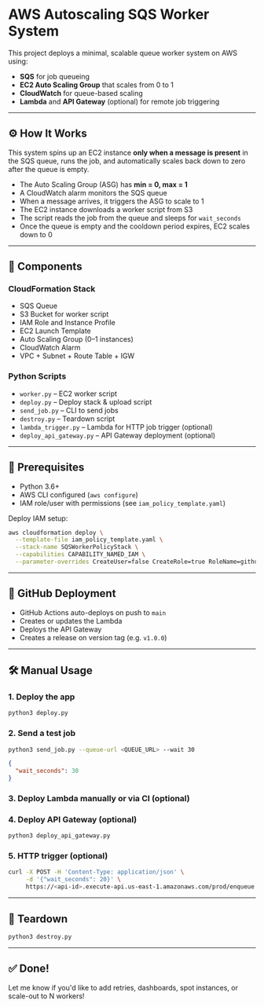 # AWS Autoscaling SQS Worker System

This project deploys a minimal, scalable queue worker system on AWS using:

- **SQS** for job queueing  
- **EC2 Auto Scaling Group** that scales from 0 to 1  
- **CloudWatch** for queue-based scaling  
- **Lambda** and **API Gateway** (optional) for remote job triggering  

---

## ⚙️ How It Works

This system spins up an EC2 instance **only when a message is present** in the SQS queue, runs the job, and automatically scales back down to zero after the queue is empty.

- The Auto Scaling Group (ASG) has **min = 0, max = 1**
- A CloudWatch alarm monitors the SQS queue
- When a message arrives, it triggers the ASG to scale to 1
- The EC2 instance downloads a worker script from S3
- The script reads the job from the queue and sleeps for `wait_seconds`
- Once the queue is empty and the cooldown period expires, EC2 scales down to 0

---

## 🧱 Components

### CloudFormation Stack

- SQS Queue  
- S3 Bucket for worker script  
- IAM Role and Instance Profile  
- EC2 Launch Template  
- Auto Scaling Group (0–1 instances)  
- CloudWatch Alarm  
- VPC + Subnet + Route Table + IGW  

### Python Scripts

- `worker.py` – EC2 worker script  
- `deploy.py` – Deploy stack & upload script  
- `send_job.py` – CLI to send jobs  
- `destroy.py` – Teardown script  
- `lambda_trigger.py` – Lambda for HTTP job trigger (optional)  
- `deploy_api_gateway.py` – API Gateway deployment (optional)  

---

## 🔧 Prerequisites

- Python 3.6+  
- AWS CLI configured (`aws configure`)  
- IAM role/user with permissions (see `iam_policy_template.yaml`)  

Deploy IAM setup:
```bash
aws cloudformation deploy \
  --template-file iam_policy_template.yaml \
  --stack-name SQSWorkerPolicyStack \
  --capabilities CAPABILITY_NAMED_IAM \
  --parameter-overrides CreateUser=false CreateRole=true RoleName=github-ci-role
```

---

## 🚀 GitHub Deployment

- GitHub Actions auto-deploys on push to `main`  
- Creates or updates the Lambda  
- Deploys the API Gateway  
- Creates a release on version tag (e.g. `v1.0.0`)  

---

## 🛠 Manual Usage

### 1. Deploy the app
```bash
python3 deploy.py
```

### 2. Send a test job
```bash
python3 send_job.py --queue-url <QUEUE_URL> --wait 30
```

```json
{
  "wait_seconds": 30
}
```

### 3. Deploy Lambda manually or via CI (optional)

### 4. Deploy API Gateway (optional)
```bash
python3 deploy_api_gateway.py
```

### 5. HTTP trigger (optional)
```bash
curl -X POST -H 'Content-Type: application/json' \
     -d '{"wait_seconds": 20}' \
     https://<api-id>.execute-api.us-east-1.amazonaws.com/prod/enqueue
```

---

## 🧼 Teardown
```bash
python3 destroy.py
```

---

## ✅ Done!

Let me know if you'd like to add retries, dashboards, spot instances, or scale-out to N workers!

